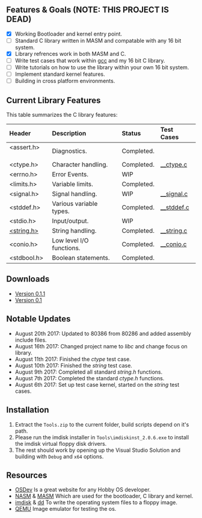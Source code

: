 
## Features & Goals (NOTE: THIS PROJECT IS DEAD)
* [x] Working Bootloader and kernel entry point.
* [ ] Standard C library written in MASM and compatable with any 16 bit system.
* [x] Library refrences work in both MASM and C.
* [ ] Write test cases that work within [gcc](https://gcc.gnu.org/) and my 16 bit C library.
* [ ] Write tutorials on how to use the library within your own 16 bit system.
* [ ] Implement standard kernel features. 
* [ ] Building in cross platform environments.

## Current Library Features
This table summarizes the C library features:

| Header        | Description                       | Status        | Test Cases
| :------------ | :-------------------------------- | :------------ | :---------
<assert.h>      | Diagnostics.			    | Completed.    | 
<ctype.h>       | Character handling.               | Completed.    | [__ctype.c]
<errno.h>       | Error Events.			    | WIP	    | 
<limits.h>      | Variable limits.		    | Completed.    |  
<signal.h>      | Signal handling.  	            | WIP	    | [__signal.c] 
<stddef.h>	| Various variable types.	    | Completed.    | [__stddef.c]
<stdio.h>       | Input/output.                     | WIP           |
[<string.h>]    | String handling.                  | Completed.    | [__string.c]
<conio.h>       | Low level I/O functions.          | Completed.    | [__conio.c]
<stdbool.h>     | Boolean statements.		    | Completed.    |



[<string.h>]:(https://github.com/SpookyVerkauferin/libc/wiki/string.h)
[__string.c]:(libc/libsrc/tests/__string.c)  
[__signal.c]:(libc/libsrc/tests/__signal.c)  
[__stddef.c]:(libc/libsrc/tests/__stddef.c)  
[__conio.c]:(libc/libsrc/tests/__conio.c)  
[__ctype.c]:(libc/tests/__ctype.c)  

## Downloads
* [Version 0.1.1](https://github.com/SpookyVerkauferin/libc/archive/master.zip)
* [Version 0.1](https://github.com/SpookyVerkauferin/SuccOS-0.1) 

## Notable Updates
* August 20th 2017: Updated to 80386 from 80286 and added assembly include files.
* August 16th 2017: Changed project name to *libc* and change focus on library.
* August 11th 2017: Finished the *ctype* test case.
* August 10th 2017: Finished the *string* test case.
* August 9th 2017: Completed all standard *string.h* functions.
* August 7th 2017: Completed the standard *ctype.h* functions.
* August 6th 2017: Set up test case kernel, started on the *string* test cases.

## Installation
1) Extract the `Tools.zip` to the current folder, build scripts depend on it's path.
2) Please run the imdisk installer in `Tools\imdiskinst_2.0.6.exe` to install the imdisk virtual floppy disk drivers. 
3) The rest should work by opening up the Visual Studio Solution and building with `Debug` and `x64` options.

## Resources
* [OSDev] Is a great website for any Hobby OS developer.
* [NASM] & [MASM] Which are used for the bootloader, C library and kernel.
* [imdisk] & [dd] To write the operating system files to a floppy image.
* [QEMU] Image emulator for testing the os.

[QEMU]:   http://www.qemu.org/
[imdisk]: http://www.ltr-data.se/opencode.html/
[dd]:	    http://uranus.chrysocome.net/linux/rawwrite/dd-old.htm
[OSDev]:  http://wiki.osdev.org/Main_Page
[MASM]:   http://www.masm32.com/download.htm
[NASM]:   http://www.nasm.us/index.php
